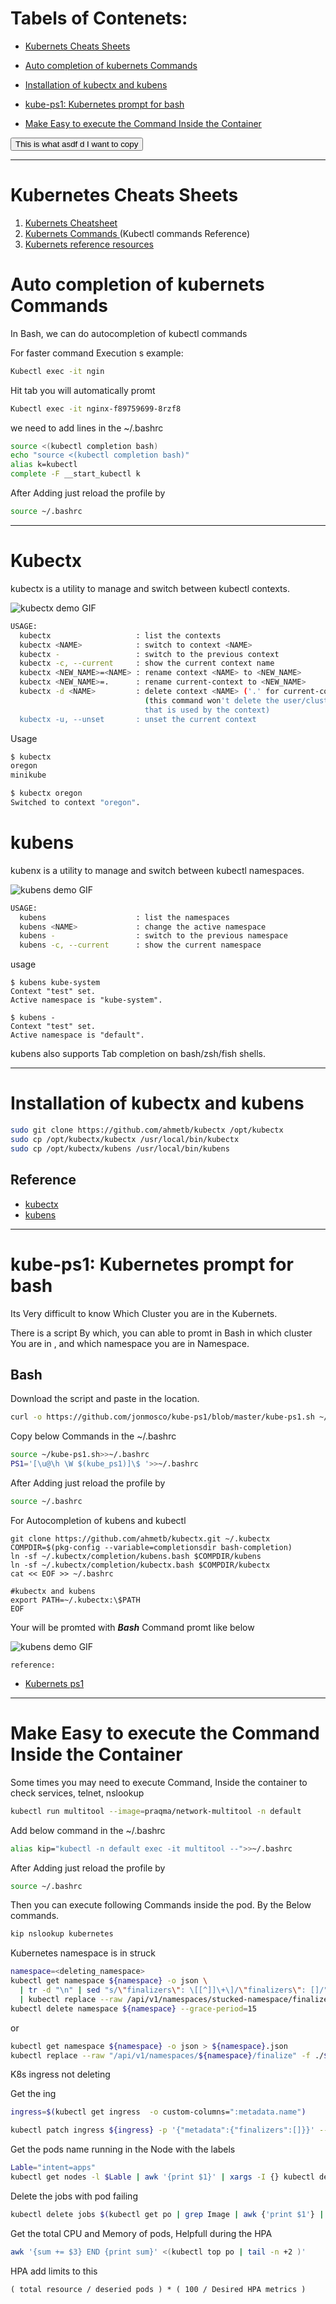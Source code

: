 # Tabels of Contenets:
-  [Kubernets Cheats Sheets](#Kubernets-Cheats-Sheets)
-   [Auto completion of kubernets Commands](#Auto-completion-of-kubernets-Commands)
-  [Installation of kubectx and kubens
](#Installation-of-kubectx-and-kubens
)
-  [kube-ps1: Kubernetes prompt for bash](#kube-ps1-Kubernetes-prompt-for-bash)

-  [Make Easy to execute the Command Inside the Container](#Make-Easy-to-execute-the-Command-Inside-the-Container)


<button id="demo" onclick="copyToClipboard(document.getElementById('demo').innerHTML)">This is what asdf d I want to copy</button>


---
# Kubernetes Cheats Sheets
1. [Kubernets Cheatsheet](https://kubernetes.io/docs/reference/kubectl/cheatsheet/)
2. [Kubernets Commands ](https://kubernetes.io/docs/reference/generated/kubectl/kubectl-commands)  (Kubectl commands Reference)
3. [Kubernets reference resources](https://kubernetes.io/docs/reference/generated/kubectl/kubectl-commands#explain)

# Auto completion of kubernets Commands 
In Bash, we can do autocompletion of kubectl commands 

For faster command Execution
s
example:
```bash
Kubectl exec -it ngin
```
Hit tab you will automatically promt 

```bash
Kubectl exec -it nginx-f89759699-8rzf8
```

we need to add lines in the ~/.bashrc

```bash
source <(kubectl completion bash)
echo "source <(kubectl completion bash)"
alias k=kubectl
complete -F __start_kubectl k
```
After Adding just reload the profile by
```bash
source ~/.bashrc
```
---
# Kubectx

kubectx is a utility to manage and switch between kubectl contexts.

![kubectx demo GIF](img/kubectx-demo.gif)

```bash
USAGE:
  kubectx                   : list the contexts
  kubectx <NAME>            : switch to context <NAME>
  kubectx -                 : switch to the previous context
  kubectx -c, --current     : show the current context name
  kubectx <NEW_NAME>=<NAME> : rename context <NAME> to <NEW_NAME>
  kubectx <NEW_NAME>=.      : rename current-context to <NEW_NAME>
  kubectx -d <NAME>         : delete context <NAME> ('.' for current-context)
                              (this command won't delete the user/cluster entry
                              that is used by the context)
  kubectx -u, --unset       : unset the current context
```

Usage

```bash
$ kubectx
oregon
minikube

$ kubectx oregon
Switched to context "oregon".

```



# kubens

kubenx is a utility to manage and switch between kubectl namespaces.

![kubens demo GIF](img/kubens-demo.gif)

```bash
USAGE:
  kubens                    : list the namespaces
  kubens <NAME>             : change the active namespace
  kubens -                  : switch to the previous namespace
  kubens -c, --current      : show the current namespace
```


usage
```
$ kubens kube-system
Context "test" set.
Active namespace is "kube-system".

$ kubens -
Context "test" set.
Active namespace is "default".
```
kubens also supports Tab completion on bash/zsh/fish shells.

---
# Installation of kubectx and kubens
```bash
sudo git clone https://github.com/ahmetb/kubectx /opt/kubectx
sudo cp /opt/kubectx/kubectx /usr/local/bin/kubectx
sudo cp /opt/kubectx/kubens /usr/local/bin/kubens
```

## Reference

- [kubectx](https://github.com/ahmetb/kubectx)
- [kubens](https://github.com/ahmetb/kubectx)

---

# kube-ps1: Kubernetes prompt for bash


Its Very difficult to know Which Cluster you are in the Kubernets. 

There  is a script By which, you can able to promt in Bash in which cluster You are in , and which namespace you are in Namespace.


## Bash

Download the script and paste in the location.

```bash
curl -o https://github.com/jonmosco/kube-ps1/blob/master/kube-ps1.sh ~/kube-ps1.sh
```
Copy below Commands in the ~/.bashrc
```bash
source ~/kube-ps1.sh>>~/.bashrc
PS1='[\u@\h \W $(kube_ps1)]\$ '>>~/.bashrc
```

After Adding just reload the profile by

```bash
source ~/.bashrc
```

For Autocompletion of kubens and kubectl 

```
git clone https://github.com/ahmetb/kubectx.git ~/.kubectx
COMPDIR=$(pkg-config --variable=completionsdir bash-completion)
ln -sf ~/.kubectx/completion/kubens.bash $COMPDIR/kubens
ln -sf ~/.kubectx/completion/kubectx.bash $COMPDIR/kubectx
cat << EOF >> ~/.bashrc

#kubectx and kubens
export PATH=~/.kubectx:\$PATH
EOF
```

Your will be promted with ***Bash*** Command promt like below

![kubens demo GIF](img/kubeps1.gif)

`reference:` 
-  [Kubernets ps1 ](https://github.com/jonmosco/kube-ps1)

---
# Make Easy to execute the Command Inside the Container

Some times you may need to execute Command, Inside the container to check services, telnet, nslookup 

```bash
kubectl run multitool --image=praqma/network-multitool -n default
```

Add below command in the ~/.bashrc
```bash
alias kip="kubectl -n default exec -it multitool --">>~/.bashrc
```
After Adding just reload the profile by
```bash
source ~/.bashrc
```
Then you can execute following Commands inside the pod. By the Below commands.

```bash
kip nslookup kubernetes
```

Kubernetes namespace is in struck

```bash
namespace=<deleting_namespace>
kubectl get namespace ${namespace} -o json \
  | tr -d "\n" | sed "s/\"finalizers\": \[[^]]\+\]/\"finalizers\": []/" \
  | kubectl replace --raw /api/v1/namespaces/stucked-namespace/finalize -f -
kubectl delete namespace ${namespace} --grace-period=15 
```
or 

```bash
kubectl get namespace ${namespace} -o json > ${namespace}.json
kubectl replace --raw "/api/v1/namespaces/${namespace}/finalize" -f ./${namespace}.json
```
K8s ingress not deleting

Get the ing

```bash
ingress=$(kubectl get ingress  -o custom-columns=":metadata.name")
```

```bash
kubectl patch ingress ${ingress} -p '{"metadata":{"finalizers":[]}}' --type=merge
```

Get the pods name running in the Node with the labels

```bash
Lable="intent=apps"
kubectl get nodes -l $Lable | awk '{print $1}' | xargs -I {} kubectl describe node {} | awk '/Non-terminated Pods:/, /Allocated resources:/'
```

Delete the jobs with pod failing 

```bash
kubectl delete jobs $(kubectl get po | grep Image | awk {'print $1'} | rev| cut -d'-' -f2- | rev)
```

Get the total CPU and Memory of pods, Helpfull during the HPA

```bash
awk '{sum += $3} END {print sum}' <(kubectl top po | tail -n +2 )'
```
HPA add limits to this
```
( total resource / deseried pods ) * ( 100 / Desired HPA metrics )
```

